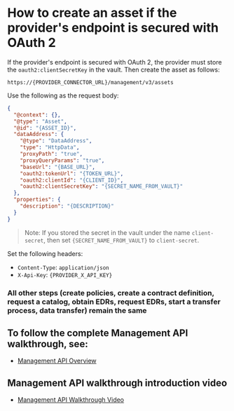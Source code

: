 # How to create an asset if the provider's endpoint is secured with OAuth 2

If the provider's endpoint is secured with OAuth 2, the provider must store the `oauth2:clientSecretKey` in the vault. Then create the asset as follows:

```
https://{PROVIDER_CONNECTOR_URL}/management/v3/assets
```

Use the following as the request body:

```json
{
  "@context": {},
  "@type": "Asset",
  "@id": "{ASSET_ID}",
  "dataAddress": {
    "@type": "DataAddress",
    "type": "HttpData",
    "proxyPath": "true",
    "proxyQueryParams": "true",
    "baseUrl": "{BASE_URL}",
    "oauth2:tokenUrl": "{TOKEN_URL}",
    "oauth2:clientId": "{CLIENT_ID}",
    "oauth2:clientSecretKey": "{SECRET_NAME_FROM_VAULT}"
  },
  "properties": {
    "description": "{DESCRIPTION}"
  }
}
```

> Note: If you stored the secret in the vault under the name `client-secret`, then set `{SECRET_NAME_FROM_VAULT}` to `client-secret`.

Set the following headers:
- `Content-Type`: `application/json`
- `X-Api-Key`: `{PROVIDER_X_API_KEY}`

### All other steps (create policies, create a contract definition, request a catalog, obtain EDRs, request EDRs, start a transfer process, data transfer) remain the same

## To follow the complete Management API walkthrough, see:
- [Management API Overview](Management-API-Overview.md)

## Management API walkthrough introduction video
- [Management API Walkthrough Video](Management-API-Overview-video.md)
